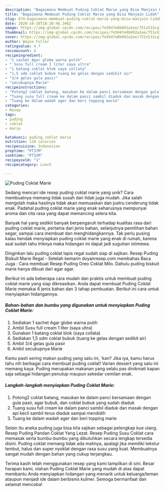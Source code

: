 ```yaml
---
description: "Bagaimana Membuat Puding Coklat Marie yang Bisa Manjain Lidah"
title: "Bagaimana Membuat Puding Coklat Marie yang Bisa Manjain Lidah"
slug: 674-bagaimana-membuat-puding-coklat-marie-yang-bisa-manjain-lidah
date: 2020-10-28T18:30:48.346Z
image: https://img-global.cpcdn.com/recipes/7e5047e0b092a2ee/751x532cq70/puding-coklat-marie-foto-resep-utama.jpg
thumbnail: https://img-global.cpcdn.com/recipes/7e5047e0b092a2ee/751x532cq70/puding-coklat-marie-foto-resep-utama.jpg
cover: https://img-global.cpcdn.com/recipes/7e5047e0b092a2ee/751x532cq70/puding-coklat-marie-foto-resep-utama.jpg
author: Wayne Fuller
ratingvalue: 4.7
reviewcount: 4
recipeingredient:
- "1 sachet Agar globe warna putih"
- " Susu full cream 1 liter saya ultra"
- "1 batang coklat blok saya collata"
- "1,5 sdm coklat bubuk tuang ke gelas dengan sedikit air"
- "3/4 gelas gula pasir"
- "secukupnya Marie"
recipeinstructions:
- "Potong2 coklat batang, masukan ke dalam panci bersamaan dengan gula pasir, agar bubuk, dan coklat bubuk yang sudah diaduk"
- "Tuang susu full cream ke dalam panci sambil diaduk dan masak dengan api kecil sambil terus diaduk sampai mendidih"
- "Tuang ke dalam wadah ager dan beri topping marie"
categories:
- Resep
tags:
- puding
- coklat
- marie

katakunci: puding coklat marie 
nutrition: 119 calories
recipecuisine: Indonesian
preptime: "PT37M"
cooktime: "PT32M"
recipeyield: "1"
recipecategory: Lunch

---
```



![Puding Coklat Marie](https://img-global.cpcdn.com/recipes/7e5047e0b092a2ee/751x532cq70/puding-coklat-marie-foto-resep-utama.jpg)

Sedang mencari ide resep puding coklat marie yang unik? Cara membuatnya memang tidak susah dan tidak juga mudah. Jika salah mengolah maka hasilnya tidak akan memuaskan dan justru cenderung tidak enak. Padahal puding coklat marie yang enak seharusnya mempunyai aroma dan cita rasa yang dapat memancing selera kita.

Banyak hal yang sedikit banyak berpengaruh terhadap kualitas rasa dari puding coklat marie, pertama dari jenis bahan, selanjutnya pemilihan bahan segar, sampai cara membuat dan menghidangkannya. Tak perlu pusing kalau hendak menyiapkan puding coklat marie yang enak di rumah, karena asal sudah tahu triknya maka hidangan ini dapat jadi suguhan istimewa.

Dinginkan lalu puding coklat lapis regal sudah siap di sajikan. Resep Puding Biskuit Marie Regal - Setelah kemarin doyanresep.com membahas Baca Juga : Cara membuat Resep Puding Oreo Coklat Milo. Dahulu puding biskuit marie hanya dibuat dari agar agar.


Berikut ini ada beberapa cara mudah dan praktis untuk membuat puding coklat marie yang siap dikreasikan. Anda dapat membuat Puding Coklat Marie memakai 6 jenis bahan dan 3 tahap pembuatan. Berikut ini cara untuk menyiapkan hidangannya.

<!--inarticleads1-->

##### Bahan-bahan dan bumbu yang digunakan untuk menyiapkan Puding Coklat Marie:

1. Sediakan 1 sachet Agar globe warna putih
1. Ambil  Susu full cream 1 liter (saya ultra)
1. Gunakan 1 batang coklat blok (saya collata)
1. Sediakan 1,5 sdm coklat bubuk (tuang ke gelas dengan sedikit air)
1. Ambil 3/4 gelas gula pasir
1. Ambil secukupnya Marie


Kamu pasti sering makan puding yang satu ini, &#39;kan? Jika iya, kamu harus tahu nih berbagai cara membuat puding coklat! Varian dessert yang satu ini memang kaya. Puding merupakan makanan yang selalu pas dinikmati kapan saja sebagai hidangan penutup maupun sekedar cemilan enak. 

<!--inarticleads2-->

##### Langkah-langkah menyiapkan Puding Coklat Marie:

1. Potong2 coklat batang, masukan ke dalam panci bersamaan dengan gula pasir, agar bubuk, dan coklat bubuk yang sudah diaduk
1. Tuang susu full cream ke dalam panci sambil diaduk dan masak dengan api kecil sambil terus diaduk sampai mendidih
1. Tuang ke dalam wadah ager dan beri topping marie


Selain itu aneka puding juga bisa kita sajikan sebagai pelengkap kue ulang. Resep Puding Pandan Coklat Yang Lezat. Resep Puding Susu Coklat cara memasak serta bumbu-bumbu yang dibutuhkan secara lengkap tersedia disini. Puding coklat memang tidak ada matinya, apalagi jika memiliki tekstur lembut, halus dan super nyoklat dengan rasa susu yang kuat. Membuatnya sangat mudah dengan bahan yang cukup terjangkau. 

Terima kasih telah menggunakan resep yang kami tampilkan di sini. Besar harapan kami, olahan Puding Coklat Marie yang mudah di atas dapat membantu Anda menyiapkan hidangan yang menarik untuk keluarga/teman ataupun menjadi ide dalam berbisnis kuliner. Semoga bermanfaat dan selamat mencoba!

